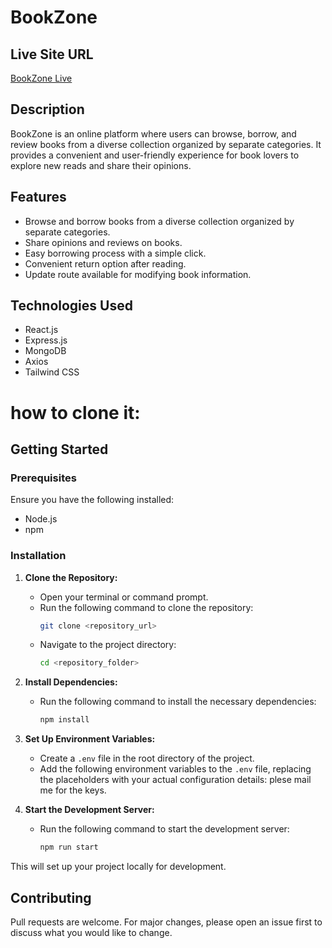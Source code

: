 # BookZone

## Live Site URL

[BookZone Live](https://bookzone-7c036.web.app/)

## Description

BookZone is an online platform where users can browse, borrow, and review books from a diverse collection organized by separate categories. It provides a convenient and user-friendly experience for book lovers to explore new reads and share their opinions.

## Features

- Browse and borrow books from a diverse collection organized by separate categories.
- Share opinions and reviews on books.
- Easy borrowing process with a simple click.
- Convenient return option after reading.
- Update route available for modifying book information.

## Technologies Used

- React.js
- Express.js
- MongoDB
- Axios
- Tailwind CSS

# how to clone it:

## Getting Started

### Prerequisites

Ensure you have the following installed:
- Node.js
- npm

### Installation

1. **Clone the Repository:**
   - Open your terminal or command prompt.
   - Run the following command to clone the repository:
     ```bash
     git clone <repository_url>
     ```
   - Navigate to the project directory:
     ```bash
     cd <repository_folder>
     ```

2. **Install Dependencies:**
   - Run the following command to install the necessary dependencies:
     ```bash
     npm install
     ```

3. **Set Up Environment Variables:**
   - Create a `.env` file in the root directory of the project.
   - Add the following environment variables to the `.env` file, replacing the placeholders with your actual configuration details: plese mail me for the keys.
     

4. **Start the Development Server:**
   - Run the following command to start the development server:
     ```bash
     npm run start
     ```

This will set up your project locally for development.

## Contributing
Pull requests are welcome. For major changes, please open an issue first to discuss what you would like to change.

